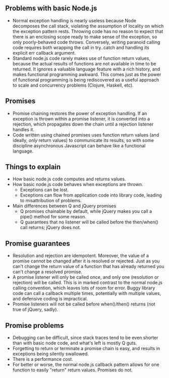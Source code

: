 
## Problems with basic Node.js
* Normal exception handling is nearly useless because Node decomposes the call stack, violating the assumption of locality on which the exception pattern rests. Throwing code has no reason to expect that there is an enclosing scope ready to make sense of the exception, so only poorly-behaved code throws. Conversely, writing paranoid calling code requires both wrapping the call in try..catch and handling its explicit err callback argument. 
* Standard node.js code rarely makes use of function return values, because the actual results of functions are not available in time to be returned. It ignores a valuable language feature with a rich history, and makes functional programming awkward. This comes just as the power of functional programming is being rediscovered as a useful approach to scale and concurrency problems (Clojure, Haskell, etc).

## Promises
* Promise chaining restores the power of exception handling. If an exception is thrown within a promise listener, it is converted into a rejection, which propagates down the chain until a rejection listener handles it. 
* Code written using chained promises uses function return values (and ideally, *only* return values) to communicate its results, so with some discipline asynchronous Javascript can behave like a functional language.

## Things to explain
* How basic node.js code computes and returns values. 
* How basic node.js code behaves when exceptions are thrown.
	* Exceptions can be lost.
	* Exceptions can flow from application code into library code, leading to misattribution of problems.
* Main differences between Q and jQuery promises
	* Q promises chainable by default, while jQuery makes you call a pipe() method for some reason.
	* Q guarantees that no listener will be called before the then/when() call returns; jQuery does not.
	
## Promise guarantees
* Resolution and rejection are idempotent. Moreover, the value of a promise cannot be changed after it is resolved or rejected. Just as you can't change the return value of a function that has already returned you can't change a resolved promise. 
* A promise listener will only be called once, and only one (resolution or rejection) will be called. This is in marked contrast to the normal node.js calling convention, which leaves lots of room for error. Buggy library code can call a callback multiple times, potentially with multiple values, and defensive coding is impractical.
* Promise listeners will not be called before when()/then() returns (not true of jQuery, sadly).


## Promise problems
* Debugging can be difficult, since stack traces tend to be even shorter than with basic node code, and what's left is mostly Q guts.
* Forgetting to return or terminate a promise chain is easy, and results in exceptions being silently swallowed.
* There is a performance cost.
* For better or worse, the normal node.js callback pattern allows for one function to easily "return" return values. Promises do not.

